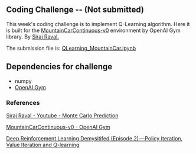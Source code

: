 ## Coding Challenge -- (Not submitted)

This week's coding challenge is to implement Q-Learning algorithm. Here it is built for the <a href="https://gym.openai.com/envs/MountainCarContinuous-v0/">MountainCarContinuous-v0</a> environment by OpenAI Gym library. By <a href="https://github.com/llSourcell/AI_for_Video_Games_Syllabus">Siraj Raval.</a>

The submission file is: <a href="QLearning_MountainCar.ipynb">QLearning_MountainCar.ipynb</a>

## Dependencies for challenge

* numpy
* [OpenAI Gym](https://gym.openai.com/docs/)


### References

[Siraj Raval - Youtube - Monte Carlo Prediction](https://www.youtube.com/watch?v=aCEvtRtNO-M&ab_channel=SirajRaval)

[MountainCarContinuous-v0 - OpenAI Gym](https://gym.openai.com/envs/MountainCarContinuous-v0/)

[Deep Reinforcement Learning Demysitifed (Episode 2) — Policy Iteration, Value Iteration and Q-learning](https://medium.com/@m.alzantot/deep-reinforcement-learning-demysitifed-episode-2-policy-iteration-value-iteration-and-q-978f9e89ddaa)